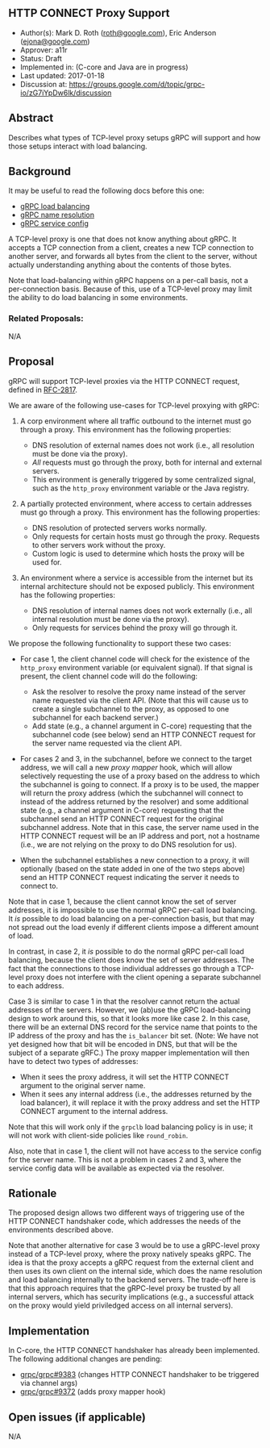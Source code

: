 HTTP CONNECT Proxy Support
--------------------------
* Author(s): Mark D. Roth (roth@google.com), Eric Anderson (ejona@google.com)
* Approver: a11r
* Status: Draft
* Implemented in: (C-core and Java are in progress)
* Last updated: 2017-01-18
* Discussion at: https://groups.google.com/d/topic/grpc-io/zG7iYpDw6lk/discussion

## Abstract

Describes what types of TCP-level proxy setups gRPC will support and
how those setups interact with load balancing.

## Background

It may be useful to read the following docs before this one:

- [gRPC load balancing](https://github.com/grpc/grpc/blob/master/doc/load-balancing.md)
- [gRPC name resolution](https://github.com/grpc/grpc/blob/master/doc/naming.md)
- [gRPC service config](https://github.com/grpc/grpc/blob/master/doc/service_config.md)

A TCP-level proxy is one that does not know anything about gRPC.
It accepts a TCP connection from a client, creates a new TCP connection
to another server, and forwards all bytes from the client to the server,
without actually understanding anything about the contents of those bytes.

Note that load-balancing within gRPC happens on a per-call basis, not
a per-connection basis.  Because of this, use of a TCP-level proxy may
limit the ability to do load balancing in some environments.

### Related Proposals: 

N/A

## Proposal

gRPC will support TCP-level proxies via the HTTP CONNECT request,
defined in [RFC-2817](https://tools.ietf.org/html/rfc2817).

We are aware of the following use-cases for TCP-level proxying with gRPC:

1. A corp environment where all traffic outbound to the internet must go
   through a proxy.  This environment has the following properties:
   - DNS resolution of external names does not work (i.e., all
     resolution must be done via the proxy).
   - *All* requests must go through the proxy, both for internal and
     external servers.
   - This environment is generally triggered by some centralized signal,
     such as the `http_proxy` environment variable or the Java registry.

2. A partially protected environment, where access to certain addresses
   must go through a proxy.  This environment has the following
   properties:
   - DNS resolution of protected servers works normally.
   - Only requests for certain hosts must go through the proxy.
     Requests to other servers work without the proxy.
   - Custom logic is used to determine which hosts the proxy will be
     used for.

3. An environment where a service is accessible from the internet but
   its internal architecture should not be exposed publicly.  This
   environment has the following properties:
   - DNS resolution of internal names does not work externally (i.e.,
     all internal resolution must be done via the proxy).
   - Only requests for services behind the proxy will go through it.

We propose the following functionality to support these two cases:

- For case 1, the client channel code will check for the existence of the
  `http_proxy` environment variable (or equivalent signal).  If that
  signal is present, the client channel code will do the following:
  - Ask the resolver to resolve the proxy name instead of the server name
    requested via the client API.  (Note that this will cause us to
    create a single subchannel to the proxy, as opposed to one
    subchannel for each backend server.)
  - Add state (e.g., a channel argument in C-core) requesting that the
    subchannel code (see below) send an HTTP CONNECT request for the
    server name requested via the client API.

- For cases 2 and 3, in the subchannel, before we connect to the target
  address, we will call a new *proxy mapper* hook, which will allow
  selectively requesting the use of a proxy based on the address to
  which the subchannel is going to connect.  If a proxy is to be used,
  the mapper will return the proxy address (which the subchannel will
  connect to instead of the address returned by the resolver) and some
  additional state (e.g., a channel argument in C-core) requesting
  that the subchannel send an HTTP CONNECT request for the original
  subchannel address.  Note that in this case, the server name used in
  the HTTP CONNECT request will be an IP address and port, not a hostname
  (i.e., we are not relying on the proxy to do DNS resolution for us).

- When the subchannel establishes a new connection to a proxy, it will
  optionally (based on the state added in one of the two steps above)
  send an HTTP CONNECT request indicating the server it needs to connect to.

Note that in case 1, because the client cannot know the set of server
addresses, it is impossible to use the normal gRPC per-call load
balancing.  It *is* possible to do load balancing on a per-connection
basis, but that may not spread out the load evenly if different clients
impose a different amount of load.

In contrast, in case 2, it *is* possible to do the normal gRPC per-call
load balancing, because the client does know the set of server
addresses.  The fact that the connections to those individual addresses
go through a TCP-level proxy does not interfere with the client opening
a separate subchannel to each address.

Case 3 is similar to case 1 in that the resolver cannot return the actual
addresses of the servers.  However, we (ab)use the gRPC load-balancing
design to work around this, so that it looks more like case 2.  In this
case, there will be an external DNS record for the service name that
points to the IP address of the proxy and has the `is_balancer` bit set.
(Note: We have not yet designed how that bit will be encoded in DNS,
but that will be the subject of a separate gRFC.)  The proxy mapper
implementation will then have to detect two types of addresses:

- When it sees the proxy address, it will set the HTTP CONNECT argument to
  the original server name.
- When it sees any internal address (i.e., the addresses returned by
  the load balancer), it will replace it with the proxy address and set
  the HTTP CONNECT argument to the internal address.

Note that this will work only if the `grpclb` load balancing policy is
in use; it will not work with client-side policies like `round_robin`.

Also, note that in case 1, the client will not have access to the
service config for the server name.  This is not a problem in cases 2
and 3, where the service config data will be available as expected via
the resolver.

## Rationale

The proposed design allows two different ways of triggering use of
the HTTP CONNECT handshaker code, which addresses the needs of the
environments described above.

Note that another alternative for case 3 would be to use a gRPC-level
proxy instead of a TCP-level proxy, where the proxy natively speaks gRPC.
The idea is that the proxy accepts a gRPC request from the external
client and then uses its own client on the internal side, which does the
name resolution and load balancing internally to the backend servers.
The trade-off here is that this approach requires that the gRPC-level
proxy be trusted by all internal servers, which has security implications
(e.g., a successful attack on the proxy would yield priviledged access
on all internal servers).

## Implementation

In C-core, the HTTP CONNECT handshaker has already been implemented.
The following additional changes are pending:

- [grpc/grpc#9383](https://github.com/grpc/grpc/pull/9383) (changes
  HTTP CONNECT handshaker to be triggered via channel args)
- [grpc/grpc#9372](https://github.com/grpc/grpc/pull/9372) (adds proxy
  mapper hook)

## Open issues (if applicable)

N/A
